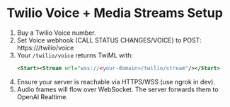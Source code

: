 # Twilio Voice + Media Streams Setup

1) Buy a Twilio Voice number.
2) Set Voice webhook (CALL STATUS CHANGES/VOICE) to POST: https://<your-domain>/twilio/voice
3) Your `/twilio/voice` returns TwiML with:
   ```xml
   <Start><Stream url="wss://<your-domain>/twilio/stream"/></Start>
   ```
4) Ensure your server is reachable via HTTPS/WSS (use ngrok in dev).
5) Audio frames will flow over WebSocket. The server forwards them to OpenAI Realtime.

